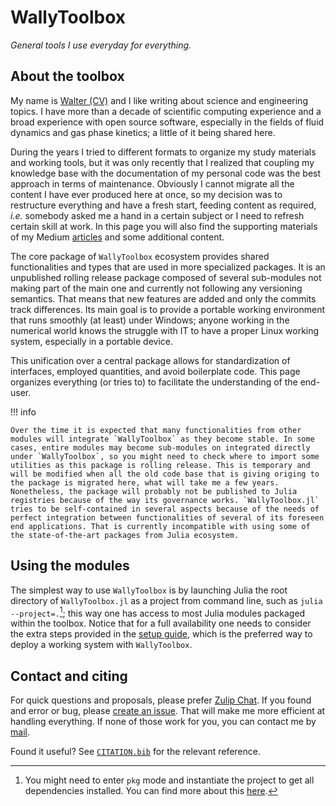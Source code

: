 # WallyToolbox

*General tools I use everyday for everything.*

## About the toolbox

My name is [Walter (CV)](https://github.com/wallytutor/WallyToolbox.jl/tree/main/data/curriculum/curriculum.pdf) and I like writing about science and engineering topics. I have more than a decade of scientific computing experience and a broad experience with open source software, especially in the fields of fluid dynamics and gas phase kinetics; a little of it being shared here.

During the years I tried to different formats to organize my study materials and working tools, but it was only recently that I realized that coupling my knowledge base with the documentation of my personal code was the best approach in terms of maintenance. Obviously I cannot migrate all the content I have ever produced here at once, so my decision was to restructure everything and have a fresh start, feeding content as required, *i.e.* somebody asked me a hand in a certain subject or I need to refresh certain skill at work. In this page you will also find the supporting materials of my Medium [articles](https://medium.com/@waltermateriais) and some additional content.

The core package of `WallyToolbox` ecosystem provides shared functionalities and types that are used in more specialized packages. It is an unpublished rolling release package composed of several sub-modules not making part of the main one and currently not following any versioning semantics. That means that new features are added and only the commits track differences. Its main goal is to provide a portable working environment that runs smoothly (at least) under Windows; anyone working in the numerical world knows the struggle with IT to have a proper Linux working system, especially in a portable device.

This unification over a central package allows for standardization of interfaces, employed quantities, and avoid boilerplate code. This page organizes everything (or tries to) to facilitate the understanding of the end-user.

!!! info

    Over the time it is expected that many functionalities from other modules will integrate `WallyToolbox` as they become stable. In some cases, entire modules may become sub-modules on integrated directly under `WallyToolbox`, so you might need to check where to import some utilities as this package is rolling release. This is temporary and will be modified when all the old code base that is giving origing to the package is migrated here, what will take me a few years. Nonetheless, the package will probably not be published to Julia registries because of the way its governance works. `WallyToolbox.jl` tries to be self-contained in several aspects because of the needs of perfect integration between functionalities of several of its foreseen end applications. That is currently incompatible with using some of the state-of-the-art packages from Julia ecosystem.

## Using the modules

The simplest way to use `WallyToolbox` is by launching Julia the root directory of `WallyToolbox.jl` as a project from command line, such as `julia --project=.`[^1]; this way one has access to most Julia modules packaged within the toolbox. Notice that for a full availability one needs to consider the extra steps provided in the [setup guide](Modules/WallyToolbox/setup-guide.md), which is the preferred way to deploy a working system with `WallyToolbox`.

[^1]: You might need to enter `pkg` mode and instantiate the project to get all dependencies installed. You can find more about this [here](https://docs.julialang.org/en/v1/stdlib/Pkg/).
## Contact and citing

For quick questions and proposals, please prefer [Zulip Chat](https://wallytutor.zulipchat.com). If you found and error or bug, please [create an issue](https://github.com/wallytutor/WallyToolbox.jl/issues). That will make me more efficient at handling everything. If none of those work for you, you can contact me by [mail](mailto:walter.dalmazsilva.manager@gmail.com). 

Found it useful? See [`CITATION.bib`](https://github.com/wallytutor/WallyToolbox.jl/blob/main/CITATION.bib) for the relevant reference.

